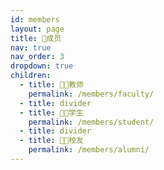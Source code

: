 ```yaml
---
id: members
layout: page
title: 🙌成员
nav: true
nav_order: 3
dropdown: true
children:
  - title: 🧑‍🏫教师
    permalink: /members/faculty/
  - title: divider
  - title: 🧑‍💻学生
    permalink: /members/student/
  - title: divider
  - title: 🧑‍🎓校友
    permalink: /members/alumni/
---
```


